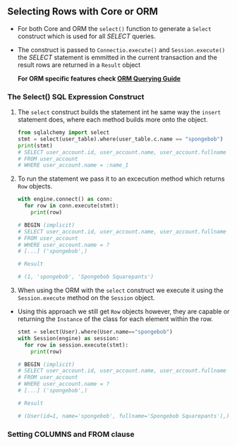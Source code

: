 ## Selecting Rows with Core or ORM

- For both Core and ORM the `select()` function to generate a `Select` construct which is used for all _SELECT_ queries.
- The construct is passed to `Connectio.execute()` and `Session.execute()` the _SELECT_ statement is emmitted in
  the current transaction and the result rows are returned in a `Result` object

  **For ORM specific features check [ORM Querying Guide](https://docs.sqlalchemy.org/en/14/orm/queryguide.html)**

### The Select() SQL Expression Construct

1. The `select` construct builds the statement int he same way the `insert` statement does, where each method builds more onto the object.

   ```python
   from sqlalchemy import select
   stmt = select(user_table).where(user_table.c.name == "spongebob")
   print(stmt)
   # SELECT user_account.id, user_account.name, user_account.fullname
   # FROM user_account
   # WHERE user_account.name = :name_1
   ```

2. To run the statement we pass it to an excecution method which returns `Row` objects.

   ```python
   with engine.connect() as conn:
     for row in conn.execute(stmt):
       print(row)

   # BEGIN (implicit)
   # SELECT user_account.id, user_account.name, user_account.fullname
   # FROM user_account
   # WHERE user_account.name = ?
   # [...] ('spongebob',)

   # Result

   # (1, 'spongebob', 'Spongebob Squarepants')

   ```

3. When using the ORM with the `select` construct we execute it using the `Session.execute` method on the `Session` object.

- Using this approach we still get `Row` objects however, they are capable or returning the `Instance` of the class for each element within the row.

  ```python
  stmt = select(User).where(User.name=="spongebob")
  with Session(engine) as session:
    for row in session.execute(stmt):
      print(row)

  # BEGIN (implicit)
  # SELECT user_account.id, user_account.name, user_account.fullname
  # FROM user_account
  # WHERE user_account.name = ?
  # [...] ('spongebob',)

  # Result

  # (User(id=1, name='spongebob', fullname='Spongebob Squarepants'),)

  ```

### Setting COLUMNS and FROM clause
